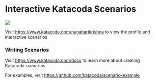 # Interactive Katacoda Scenarios

[![](http://shields.katacoda.com/katacoda/nagaharikrishna/count.svg)](https://www.katacoda.com/nagaharikrishna "Get your profile on Katacoda.com")

Visit https://www.katacoda.com/nagaharikrishna to view the profile and interactive scenarios

### Writing Scenarios
Visit https://www.katacoda.com/docs to learn more about creating Katacoda scenarios

For examples, visit https://github.com/katacoda/scenario-example
